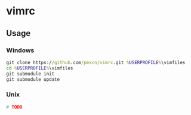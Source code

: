 
# vimrc

## Usage

### Windows

```cmd
git clone https://github.com/pexcn/vimrc.git %USERPROFILE%\vimfiles
cd %USERPROFILE%\vimfiles
git submodule init
git submodule update
```

### Unix

```bash
# TODO
```

